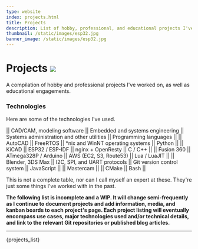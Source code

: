 ```yaml
---
type: website
index: projects.html
title: Projects
description: List of hobby, professional, and educational projects I've worked on.
thumbnail: /static/images/esp32.jpg
banner_image: /static/images/esp32.jpg
---
```


# Projects <img src="/static/svg/rocket.svg" class="inline svg">

A compilation of hobby and professional projects I've worked on, as well as
educational engagements.

### Technologies

Here are some of the technologies I've used.

|| CAD/CAM, modeling software || Embedded and systems engineering || Systems administration and other utilities || Programming languages ||
|| AutoCAD || FreeRTOS || *nix and WinNT operating systems || Python ||
|| KiCAD || ESP32 / ESP-IDF || nginx + OpenResty || C / C++ ||
|| Fusion 360 || ATmega328P / Arduino || AWS (EC2, S3, Route53) || Lua / LuaJIT ||
|| Blender, 3DS Max || I2C, SPI, and UART protocols || Git version control system || JavaScript ||
|| Mastercam ||  || CMake  || Bash ||
<figcaption>This is not a complete table, nor can I call myself an expert at
these. They're just some things I've worked with in the past.</figcaption>

**The following list is incomplete and a WIP. It will change semi-frequently as
I continue to document projects and add information, media, and kanban boards
to each project's page. Each project listing will eventually encompass use
cases, major technologies used and/or technical details, and link to the
relevant Git repositories or published blog articles.**

---

{projects_list}
